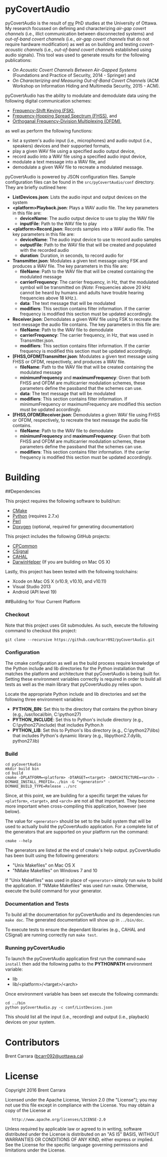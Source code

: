 pyCovertAudio
=============

pyCovertAudio is the result of [my](http://www.site.uottawa.ca/~bcarr092/) PhD studies at the University of Ottawa. My research focussed on defining and characterizing *air-gap covert channels* (i.e., illict communication between disconnected systems) and *out-of-band covert channels* (i.e., *air-gap covert channels* that do not require hardware modification) as well as on building and testing *covert-acoustic channels* (i.e., *out-of-band covert channels* established using audio signals). This tool was used to generate results for the following publications:

* *On Acoustic Covert Channels Between Air-Gapped Systems* (Foundations and Practice of Security, 2014 - Springer) and
* *On Characterizing and Measuring Out-of-Band Covert Channels* (ACM Workshop on Information Hiding and Multimedia Security, 2015 - ACM).

pyCovertAudio has the ability to modulate and demodulate data using the following digital communication schemes:

* [Frequency-Shift Keying (FSK)](https://en.wikipedia.org/wiki/Frequency-shift_keying),
* [Frequency-Hopping Spread Spectrum (FHSS)](https://en.wikipedia.org/wiki/Frequency-hopping_spread_spectrum), and
* [Orthoganal Frequency-Division Multiplexing (OFDM)](https://en.wikipedia.org/wiki/Orthogonal_frequency-division_multiplexing),

as well as perform the following functions:

* list a system's audio input (i.e., microphones) and audio output (i.e., speakers) devices and their supported formats,
* play a given WAV file using a specified audio output device,
* record audio into a WAV file using a specified audio input device,
* modulate a text message into a WAV file, and
* demodulate a given WAV file to recreate a modulated message.

pyCovertAudio is powered by JSON configuration files. Sample configuration files can be found in the `src/pyCovertAudio/conf` directory. They are briefly outlined here:

* **ListDevices.json**: Lists the audio input and output devices on the system
* **&lt;platform&gt;Playback.json**: Plays a WAV audio file. The key parameters in this file are:
    * **deviceName**: The audio output device to use to play the WAV file
    * **inputFile**: Path to the WAV file to play
* **&lt;platform&gt;Record.json**: Records samples into a WAV audio file. The key parameters in this file are:
    * **deviceName**: The audio input device to use to record audio samples
    * **outputFile**: Path to the WAV file that will be created and populated with the recorded audio
    * **duration**: Duration, in seconds, to record audio for
* **Transmitter.json**: Modulates a given text message using FSK and produces a WAV file. The key parameters in this file are:
    * **fileName**: Path to the WAV file that will be created containing the modulated message
    * **carrierFrequency**: The carrier frequency, in Hz, that the modulated symbol will be transmitted on (*Note*: Frequencies above 20 kHz cannot be heard by humans and adults have trouble hearing frequencies above 18 kHz.).
    * **data**: The text message that will be modulated
    * **modifiers**: This section contains filter information. If the carrier frequency is modified this section must be updated accordingly.
* **Receiver.json**: Demodulates a given WAV file using FSK to recreate the text message the audio file contains. The key parameters in this file are:
    * **fileName**: Path to the WAV file to demodulate
    * **carrierFrequency**: The carrier frequency, in Hz, that was used in Transmitter.json.
    * **modifiers**: This section contains filter information. If the carrier frequency is modified this section must be updated accordingly.
* **[FHSS,OFDM]Transmitter.json**: Modulates a given text message using FHSS or OFDM, respectively, and produces a WAV file.
    * **fileName**: Path to the WAV file that will be created containing the modulated message
    * **minimumFrequency** and **maximumFrequency**: Given that both FHSS and OFDM are multicarrier modulation schemes, these parameters define the passband that the schemes can use.
    * **data**: The text message that will be modulated
    * **modifiers**: This section contains filter information. If minimumFrequency or maximumFrequency are modified this section must be updated accordingly.
* **[FHSS,OFDM]Receiver.json**: Demodulates a given WAV file using FHSS or OFDM, respectively, to recreate the text message the audio file contains.
    * **fileName**: Path to the WAV file to demodulate
    * **minimumFrequency** and **maximumFrequency**: Given that both FHSS and OFDM are multicarrier modulation schemes, these parameters define the passband that the schemes can use.
    * **modifiers**: This section contains filter information. If the carrier frequency is modified this section must be updated accordingly.


Building
========

##Dependencies

This project requires the following software to build/run:

* [CMake](https://cmake.org/)
* [Python](https://www.python.org/downloads/) (requires 2.7.x)
* [Perl](https://www.perl.org/)
* [Doxygen](http://www.stack.nl/~dimitri/doxygen/) (optional, required for generating documentation)

This project includes the following GitHub projects:

* [CPCommon](https://github.com/bcarr092/CPCommon)
* [CSignal](https://github.com/bcarr092/CSignal)
* [CAHAL](https://github.com/bcarr092/CAHAL)
* [DarwinHelper](https://github.com/bcarr092) (If you are building on Mac OS X)

Lastly, this project has been tested with the following toolchains:

* Xcode on Mac OS X (v10.9, v10.10, and v10.11)
* Visual Studio 2013
* Android (API level 19)

##Building for Your Current Platform

### Checkout

Note that this project uses Git submodules. As such, execute the following command to checkout this project:

```
git clone --recursive https://github.com/bcarr092/pyCovertAudio.git
```

### Configuration

The cmake configuration as well as the build process require knowledge of the Python include and lib directories for the Python installation that matches the platform and architecture that pyCovertAudio is being built for. Setting these environment variables correctly is required in order to build all tests as well as the main library that pyCovertAudio.py relies upon.

Locate the appropriate Python include and lib directories and set the following three environment variables:

* **PYTHON_BIN**: Set this to the directory that contains the python binary (e.g., /usr/local/bin, C:\python27)
* **PYTHON_INCLUDE**: Set this to Python's include directory (e.g., C:\python27\include) that includes Python.h 
* **PYTHON_LIB**: Set this to Python's libs directory (e.g., C:\python27\libs) that includes Python's dynamic library (e.g., libpython2.7.dylib, python27.lib)

### Build

```
cd pyCovertAudio
mkdir build bin
cd build
cmake -DPLATFORM=<platform> -DTARGET=<target> -DARCHITECTURE=<arch> -DCMAKE_INSTALL_PREFIX=../bin -G "<generator>" -DCMAKE_BUILD_TYPE=Release ../src
```

Since, at this point, we are building for a specific target the values for `<platform>`, `<target>`, and `<arch>` are not all that important. They become more important when cross-compiling this application, however (see below).

The value for `<generator>` should be set to the build system that will be used to actually build the pyCovertAudio application. For a complete list of the generators that are supported on your platform run the command:

```
cmake --help
```

The generators are listed at the end of cmake's help output. pyCovertAudio has been built using the following generators:

* "Unix Makefiles" on Mac OS X
* "NMake Makefiles" on Windows 7 and 10

If "Unix Makefiles" was used in place of `<generator>` simply run `make` to build the application. If "NMake Makefiles" was used run `nmake`. Otherwise, execute the build command for your generator.

### Documentation and Tests

To build all the documentation for pyCovertAudio and its dependencies run `make doc`. The generated documentation will show up in `../bin/doc`.

To execute tests to ensure the dependant libraries (e.g., CAHAL and CSignal) are running correctly run `make test`.

### Running pyCovertAudio

To launch the pyCovertAudio application first run the command `make install` then add the following paths to the **PYTHONPATH** environment variable:

* lib
* lib/&lt;platform&gt;/&lt;target&gt;/&lt;arch&gt;

Once environment variable has been set execute the following commands:

```
cd ../bin
python pyCovertAudio.py -c conf/ListDevices.json
```

This should list all the input (i.e., recording) and output (i.e., playback) devices on your system.

Contributors
============
Brent Carrara (bcarr092@uottawa.ca)

License
=======

   Copyright 2016 Brent Carrara 

   Licensed under the Apache License, Version 2.0 (the "License");
   you may not use this file except in compliance with the License.
   You may obtain a copy of the License at

       http://www.apache.org/licenses/LICENSE-2.0

   Unless required by applicable law or agreed to in writing, software
   distributed under the License is distributed on an "AS IS" BASIS,
   WITHOUT WARRANTIES OR CONDITIONS OF ANY KIND, either express or implied.
   See the License for the specific language governing permissions and
   limitations under the License.
